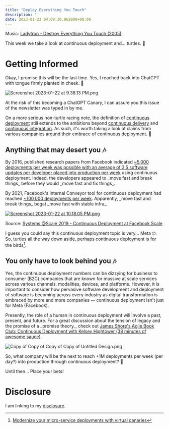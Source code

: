 ```yaml
---
title: "Deploy Everything You Touch"
description: ''
date: 2023-01-23 04:09:30.962000+00:00
---
```


Music: [Ladytron - Destroy Everything You Touch (2005)](https://www.youtube.com/watch?v=J2MdJKYsapg)

This week we take a look at continuous deployment and... turtles. 🐢

# Getting Informed

Okay, I promise this will be the last time. Yes, I reached back into ChatGPT with tongue firmly planted in cheek. 🐢

![Screenshot 2023-01-22 at 9.38.13 PM.png](https://buttondown-attachments.s3.us-west-2.amazonaws.com/images/4796c039-02d5-474c-9cea-4fe44f2b0282.png) 

At the risk of this becoming a ChatGPT Canary, I can assure you this issue of the newsletter was typed in by me.

On a more serious non-turtle racing note, the definition of [continuous deployment](https://glossary.cncf.io/continuous-deployment/) still extends to the ambitions beyond [continuous delivery](https://glossary.cncf.io/continuous-delivery/) and [continuous integration](https://glossary.cncf.io/continuous-integration/). As such, it's worth taking a look at claims from various companies around their embrace of continuous deployment. 🐢

## Anything that may desert you 🎶

By 2016, published research papers from Facebook indicated [~5,000 deployments per week was possible with an average of 3.5 software updates per developer placed into production per week](https://research.facebook.com/publications/continuous-deployment-at-facebook-and-oanda/) using continuous deployment. Indeed, the developers appeared to \_move fast and break things\_ before they would \_move fast and fix things\_.

By 2021, Facebook's internal Conveyor tool for continuous deployment had reached [~100,000 deployments per week](https://atscaleconference.com/conveyor-continuous-deployment-at-facebook/). Apparently, \_move fast and break things\_ begat \_move fast with stable infra\_. 

[![Screenshot 2023-01-22 at 10.18.05 PM.png](https://buttondown-attachments.s3.us-west-2.amazonaws.com/images/d8aac363-8c1c-4b93-a637-c6c6dd8d6d28.png)](https://www.youtube.com/watch?v=qN6BiLzZGfs)

Source: [Systems @Scale 2019 - Continuous Deployment at Facebook Scale](https://www.youtube.com/watch?v=qN6BiLzZGfs)

I guess you could say this continuous deployment topic is very... Meta 🤓. So, turtles all the way down aside, perhaps continuous deployment is for the birds[^birds].

## You only have to look behind you 🎶

Yes, the continuous deployment numbers can be dizzying for business to consumer (B2C) companies that are known for massive at scale services across various channels, modalities, devices, and platforms. However, it is important to consider how pervasive software development and deployment of software is becoming across every industry as digital transformation is embraced by more and more companies — continuous deployment isn't just for Meta (Facebook).

Presently, the role of a human in continuous deployment will involve a past, present, and future. For a great discussion about the tension of legacy and the promise of a \_promise theory\_, check out [James Shore's Agile Book Club: Continuous Deployment with Kelsey Hightower (38 minutes of awesome sauce)](https://www.youtube.com/watch?v=ZpB6BXQLPm8).

 ![Copy of Copy of Copy of Copy of Untitled Design.png](https://buttondown-attachments.s3.us-west-2.amazonaws.com/images/487c68c1-fb59-4b8e-9d9a-d9565deb1cbb.png) 

So, what company will be the next to reach +1M deployments per week (per day?) into production through continuous deployment? 🐢

Until then… Place your bets!

# Disclosure

I am linking to my [disclosure](https://jaycuthrell.com/disclosure/).

[^birds]: [Modernize your micro-service deployments with virtual canaries](https://www.youtube.com/watch?v=s\_NkN8eGqQk)
[^ChristineSamarchi]: Shout out to [Christine Samarchi](https://www.linkedin.com/in/christinesamarchi/)